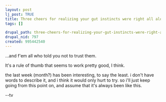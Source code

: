 ```yaml
--- 
layout: post
lj_post: TRUE
title: Three cheers for realizing your gut instincts were right all along...
tags: []

drupal_path: three-cheers-for-realizing-your-gut-instincts-were-right-all-along
drupal_nid: 797
created: 995442540
---
```

...and f'em all who told you not to trust them.

It's a rule of thumb that seems to work pretty good, I think.

the last week (month?) has been interesting, to say the least. i don't have words to describe it, and i think it would only hurt to try. so i'll just keep going from this point on, and assume that it's always been like this.

--tv

